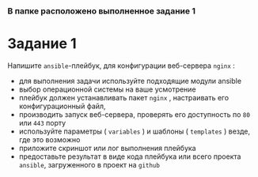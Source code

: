 ### В папке расположено выполненное задание 1
# Задание 1
Напишите `ansible`-плейбук, для конфигурации веб-сервера `nginx` :
* для выполнения задачи используйте подходящие модули ansible
* выбор операционной системы на ваше усмотрение
* плейбук должен устанавливать пакет `nginx` , настраивать его конфигурационный файл,
* производить запуск веб-сервера, проверять его доступность по `80` или `443` порту
* используйте параметры ( `variables` ) и шаблоны ( `templates` ) везде, где это возможно
* приложите скриншот или лог выполнения плейбука
* предоставьте результат в виде кода плейбука или всего проекта `ansible`, загруженного в проект на
`github`
